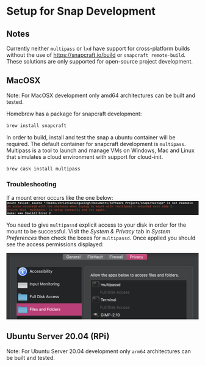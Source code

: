 # Setup for Snap Development

## Notes
Currently neither `multipass` or `lxd` have support for cross-platform builds without the use of https://snapcraft.io/build or `snapcraft remote-build`. These solutions are only supported for open-source project development.

## MacOSX

Note: For MacOSX development only amd64 architectures can be built and tested.

Homebrew has a package for snapcraft development:
```bash
brew install snapcraft
```

In order to build, install and test the snap a ubuntu container will be required. The default container for snapcraft development is `multipass`. Multipass is a tool to launch and manage VMs on Windows, Mac and Linux that simulates a cloud environment with support for cloud-init.
```bash
brew cask install multipass
```

### Troubleshooting
If a mount error occurs like the one below:
![img](./img/err.png)

You need to give `multipassd` explicit access to your disk in order for the mount to be successful. Visit the *System & Privacy* tab in *System Preferences* then check the boxes for `multipassd`. Once applied you should see the access permissions displayed:

![img](./img/privacy.png)

## Ubuntu Server 20.04 (RPi)

Note: For Ubuntu Server 20.04 development only `arm64` architectures can be built and tested.
